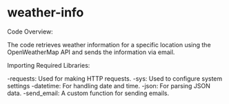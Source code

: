 # weather-info


Code Overview:

The code retrieves weather information for a specific location using the OpenWeatherMap API and sends the information via email.

Importing Required Libraries:

-requests: Used for making HTTP requests.
-sys: Used to configure system settings
-datetime: For handling date and time.
-json: For parsing JSON data.
-send_email: A custom function for sending emails.
